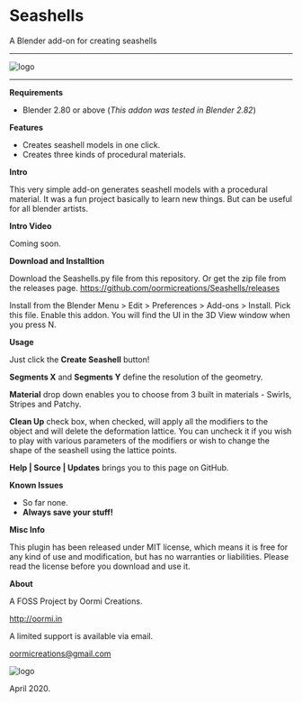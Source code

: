 # Seashells
A Blender add-on for creating seashells


---

![logo](https://oormi.in/software/software_images/seashellsthumb.jpg)

---

**Requirements**

* Blender 2.80 or above (_This addon was tested in Blender 2.82_)

**Features**

* Creates seashell models in one click.
* Creates three kinds of procedural materials.

**Intro**

This very simple add-on generates seashell models with a procedural material. It was a fun project basically to learn new things. But can be useful for all blender artists.


**Intro Video**

Coming soon.


**Download and Installtion**

Download the Seashells.py file from this repository. Or get the zip file from the releases page.
https://github.com/oormicreations/Seashells/releases

Install from the Blender Menu > Edit > Preferences > Add-ons > Install. Pick this file. Enable this addon.
You will find the UI in the 3D View window when you press N.

**Usage**

Just click the **Create Seashell** button!

**Segments X** and **Segments Y** define the resolution of the geometry.

**Material** drop down enables you to choose from 3 built in materials - Swirls, Stripes and Patchy.

**Clean Up** check box, when checked, will apply all the modifiers to the object and will delete the deformation lattice. You can uncheck it if you wish to play with various parameters of the modifiers or wish to change the shape of the seashell using the lattice points.

**Help | Source | Updates** brings you to this page on GitHub.


**Known Issues**

* So far none.
* **Always save your stuff!**


**Misc Info**

This plugin has been released under MIT license, which means it is free for any kind of use and modification, but has no warranties or liabilities. Please read the license before you download and use it. 

**About**

A FOSS Project by Oormi Creations.

http://oormi.in

A limited support is available via email.

oormicreations@gmail.com


![logo](https://oormi.in/software/cbp/images/OormiLogo.png)

April 2020.









